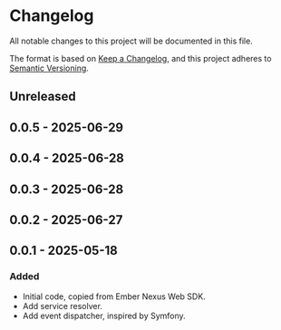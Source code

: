 # Changelog
All notable changes to this project will be documented in this file.

The format is based on [Keep a Changelog](https://keepachangelog.com/en/1.0.0/),
and this project adheres to [Semantic Versioning](https://semver.org/spec/v2.0.0.html).

## Unreleased

## 0.0.5 - 2025-06-29

## 0.0.4 - 2025-06-28

## 0.0.3 - 2025-06-28

## 0.0.2 - 2025-06-27

## 0.0.1 - 2025-05-18
### Added
- Initial code, copied from Ember Nexus Web SDK.
- Add service resolver.
- Add event dispatcher, inspired by Symfony.
